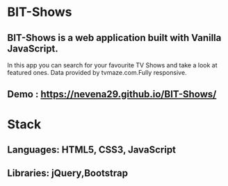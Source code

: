 # BIT-Shows
## BIT-Shows is a web application built with Vanilla JavaScript.
In this app you can search for your favourite TV Shows and take a look at featured ones.
Data provided by tvmaze.com.Fully responsive.

## Demo : https://nevena29.github.io/BIT-Shows/

# Stack
## Languages: HTML5, CSS3, JavaScript
## Libraries: jQuery,Bootstrap

